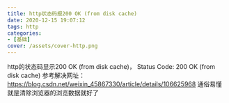 ```yaml
---
title: http状态码报200 OK (from disk cache)
date: 2020-12-15 19:07:12
tags: http
categories: 
- [基础]
cover: /assets/cover-http.png
---
```

http的状态码显示200 OK (from disk cache)，
Status Code: 200 OK (from disk cache)
参考解决网址：
https://blog.csdn.net/weixin_45867330/article/details/106625968
通俗易懂就是清除浏览器的浏览数据就好了